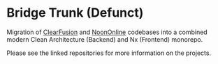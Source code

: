 # Bridge Trunk (Defunct)

Migration of [ClearFusion](https://github.com/spiceFlowMatrix/ClearFusion) and [NoonOnline](https://github.com/spiceFlowMatrix/BridgeTrunk) codebases into a combined modern Clean Architecture (Backend) and Nx (Frontend) monorepo.

Please see the linked repositories for more information on the projects.
